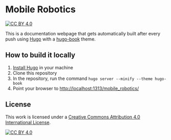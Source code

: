 # Mobile Robotics
[![CC BY 4.0][cc-by-shield]][cc-by]

This is a documentation webpage that gets automatically built after every push using [Hugo](https://gohugo.io/) with a [hugo-book](https://github.com/alex-shpak/hugo-book) theme.

## How to build it locally
 1. [Install Hugo](https://gohugo.io/getting-started/installing/) in your machine
 2. Clone this repository
 3. In the repository, run the command `hugo server --minify --theme hugo-book`
 4. Point your browser to [http://localhost:1313/mobile_robotics/](http://localhost:1313/mobile_robotics/)

## License
This work is licensed under a
[Creative Commons Attribution 4.0 International License][cc-by].

[![CC BY 4.0][cc-by-image]][cc-by]

[cc-by]: http://creativecommons.org/licenses/by/4.0/
[cc-by-image]: https://i.creativecommons.org/l/by/4.0/88x31.png
[cc-by-shield]: https://img.shields.io/badge/License-CC%20BY%204.0-lightgrey.svg